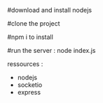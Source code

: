 #download and install nodejs

#clone the project

#npm i to install

#run the server : node index.js

ressources : 
  - nodejs  
  - socketio
  - express